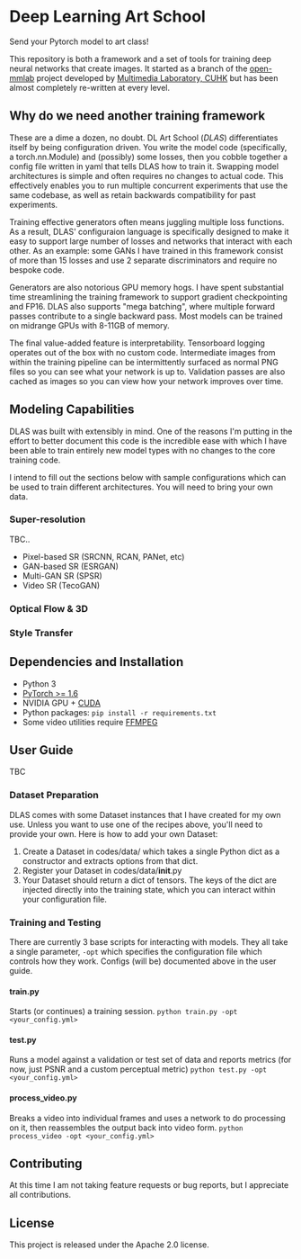 # Deep Learning Art School

Send your Pytorch model to art class!

This repository is both a framework and a set of tools for training deep neural networks that create images. It started as a branch of the [open-mmlab](https://github.com/open-mmlab) project developed by [Multimedia Laboratory, CUHK](http://mmlab.ie.cuhk.edu.hk) but has been almost completely re-written at every level.

## Why do we need another training framework

These are a dime a dozen, no doubt. DL Art School (*DLAS*) differentiates itself by being configuration driven. You write the model code (specifically, a torch.nn.Module) and (possibly) some losses, then you cobble together a config file written in yaml that tells DLAS how to train it. Swapping model architectures is simple and often requires no changes to actual code. This effectively enables you to run multiple concurrent experiments that use the same codebase, as well as retain backwards compatibility for past experiments.

Training effective generators often means juggling multiple loss functions. As a result, DLAS' configuraion language is specifically designed to make it easy to support large number of losses and networks that interact with each other. As an example: some GANs I have trained in this framework consist of more than 15 losses and use 2 separate discriminators and require no bespoke code.

Generators are also notorious GPU memory hogs. I have spent substantial time streamlining the training framework to support gradient checkpointing and FP16. DLAS also supports "mega batching", where multiple forward passes contribute to a single backward pass. Most models can be trained on midrange GPUs with 8-11GB of memory.

The final value-added feature is interpretability. Tensorboard logging operates out of the box with no custom code. Intermediate images from within the training pipeline can be intermittently surfaced as normal PNG files so you can see what your network is up to. Validation passes are also cached as images so you can view how your network improves over time.

## Modeling Capabilities

DLAS was built with extensibly in mind. One of the reasons I'm putting in the effort to better document this code is the incredible ease with which I have been able to train entirely new model types with no changes to the core training code.

I intend to fill out the sections below with sample configurations which can be used to train different architectures. You will need to bring your own data.

### Super-resolution
TBC..
-  Pixel-based SR (SRCNN, RCAN, PANet, etc)
-  GAN-based SR (ESRGAN)
-  Multi-GAN SR (SPSR)
-  Video SR (TecoGAN)

### Optical Flow & 3D

### Style Transfer

## Dependencies and Installation

- Python 3
- [PyTorch >= 1.6](https://pytorch.org)
- NVIDIA GPU + [CUDA](https://developer.nvidia.com/cuda-downloads)
- Python packages: `pip install -r requirements.txt`
- Some video utilities require [FFMPEG](https://ffmpeg.org/)

## User Guide
TBC

### Dataset Preparation
DLAS comes with some Dataset instances that I have created for my own use. Unless you want to use one of the recipes above, you'll need to provide your own. Here is how to add your own Dataset:

1.  Create a Dataset in codes/data/ which takes a single Python dict as a constructor and extracts options from that dict.
2.  Register your Dataset in codes/data/__init__.py
3.  Your Dataset should return a dict of tensors. The keys of the dict are injected directly into the training state, which you can interact within your configuration file.

### Training and Testing
There are currently 3 base scripts for interacting with models. They all take a single parameter, `-opt` which specifies the configuration file which controls how they work. Configs (will be) documented above in the user guide.

#### train.py
Starts (or continues) a training session.
`python train.py -opt <your_config.yml>`

#### test.py
Runs a model against a validation or test set of data and reports metrics (for now, just PSNR and a custom perceptual metric)
`python test.py -opt <your_config.yml>`

#### process_video.py
Breaks a video into individual frames and uses a network to do processing on it, then reassembles the output back into video form.
`python process_video -opt <your_config.yml>`

## Contributing
At this time I am not taking feature requests or bug reports, but I appreciate all contributions.

## License
This project is released under the Apache 2.0 license.
